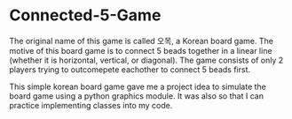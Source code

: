 # Connected-5-Game
The original name of this game is called 오목, a Korean board game. The motive of this board game is to connect 5 beads together in a linear line (whether it is horizontal, vertical, or diagonal). The game consists of only 2 players trying to outcomepete eachother to connect 5 beads first.

This simple korean board game gave me a project idea to simulate the board game using a python graphics module. It was also so that I can practice implementing classes into my code.
